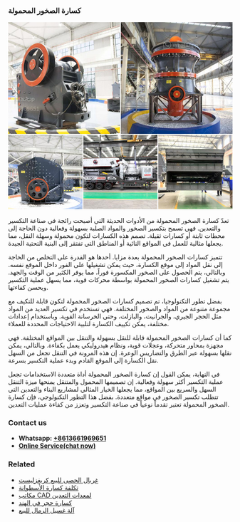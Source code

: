 <h3>كسارة الصخور المحمولة</h3><img src='1701852804.jpg' alt=''><p>تعدّ كسارة الصخور المحمولة من الأدوات الحديثة التي أصبحت رائجة في صناعة التكسير والتعدين. فهي تسمح بتكسير الصخور والمواد الصلبة بسهولة وفعالية دون الحاجة إلى محطات ثابتة أو كسارات ثقيلة. تصمم هذه الكسارات لتكون محمولة وسهلة النقل، مما يجعلها مثالية للعمل في المواقع النائية أو المناطق التي تفتقر إلى البنية التحتية الجيدة.</p><p>تتميز كسارات الصخور المحمولة بعدة مزايا. أحدها هو القدرة على التخلص من الحاجة إلى نقل المواد إلى موقع الكسارة، حيث يمكن تشغيلها على الفور داخل الموقع نفسه. وبالتالي، يتم الحصول على الصخور المكسورة فوراً، مما يوفر الكثير من الوقت والجهد. يتم تشغيل كسارات الصخور المحمولة بواسطة محركات قوية، مما يسهل عملية التكسير ويحسن كفاءتها.</p><p>بفضل تطور التكنولوجيا، تم تصميم كسارات الصخور المحمولة لتكون قابلة للتكيف مع مجموعة متنوعة من المواد والصخور المختلفة. فهي تستخدم في تكسير العديد من المواد مثل الحجر الجيري، والجرانيت، والبازلت، وحتى الخرسانة القوية. وباستخدام إعدادات مختلفة، يمكن تكييف الكسارة لتلبية الاحتياجات المحددة للعملاء.</p><p>كما أن كسارات الصخور المحمولة قابلة للنقل بسهولة والتنقل بين المواقع المختلفة. فهي مجهزة بمحاور متحركة، وعجلات قوية، ونظام هيدروليكي يعمل بكفاءة. وبالتالي، يمكن نقلها بسهولة عبر الطرق والتضاريس الوعرة. إن هذه المرونة في التنقل تجعل من السهل نقل الكسارة إلى الموقع القادم وبدء عملية التكسير بسرعة.</p><p>في النهاية، يمكن القول إن كسارة الصخور المحمولة أداة متعددة الاستخدامات تجعل عملية التكسير أكثر سهولة وفعالية. إن تصميمها المحمول والمتنقل يمنحها ميزة التنقل السهل والسريع بين المواقع، مما يجعلها الخيار المثالي لمشاريع البناء والتعدين التي تتطلب تكسير الصخور في مواقع متعددة. بفضل هذا التطور التكنولوجي، فإن كسارة الصخور المحمولة تعتبر تقدماً نوعياً في صناعة التكسير وتعزز من كفاءة عمليات التعدين.</p><h3>Contact us</h3><ul><li><strong>Whatsapp:&nbsp;<a href="https://wa.me/8613661969651">+8613661969651</a></strong></li><li><a href="https://swt.shibang-china.com/?git&amp;zhl&amp;كسارة الصخور المحمولة"><strong>Online Service(chat now)</strong></a></li></ul><h3>Related</h3><ul><li><a href='غربال الحصى للبيع كريغزليست.md'>غربال الحصى للبيع كريغزليست</a></li><li><a href='تكلفة كسارة الأسطوانة.md'>تكلفة كسارة الأسطوانة</a></li><li><a href='مكاتب CAD لمعدات التعدين.md'>مكاتب CAD لمعدات التعدين</a></li><li><a href='كسارة حجر في الهند.md'>كسارة حجر في الهند</a></li><li><a href='آلة غسيل الرمال للبيع.md'>آلة غسيل الرمال للبيع</a></li></ul>